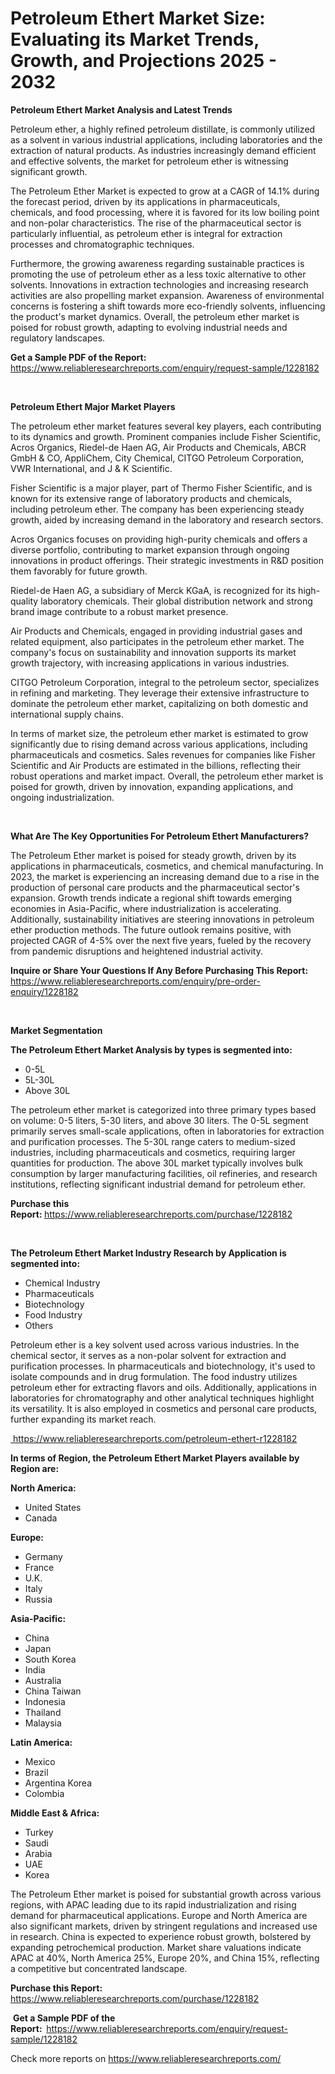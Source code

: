 <p><h1>Petroleum Ethert Market Size: Evaluating its Market Trends, Growth, and Projections 2025 - 2032</h1></p><p><strong>Petroleum Ethert Market Analysis and Latest Trends</strong></p>
<p><p>Petroleum ether, a highly refined petroleum distillate, is commonly utilized as a solvent in various industrial applications, including laboratories and the extraction of natural products. As industries increasingly demand efficient and effective solvents, the market for petroleum ether is witnessing significant growth. </p><p>The Petroleum Ether Market is expected to grow at a CAGR of 14.1% during the forecast period, driven by its applications in pharmaceuticals, chemicals, and food processing, where it is favored for its low boiling point and non-polar characteristics. The rise of the pharmaceutical sector is particularly influential, as petroleum ether is integral for extraction processes and chromatographic techniques. </p><p>Furthermore, the growing awareness regarding sustainable practices is promoting the use of petroleum ether as a less toxic alternative to other solvents. Innovations in extraction technologies and increasing research activities are also propelling market expansion. Awareness of environmental concerns is fostering a shift towards more eco-friendly solvents, influencing the product's market dynamics. Overall, the petroleum ether market is poised for robust growth, adapting to evolving industrial needs and regulatory landscapes.</p></p>
<p><strong>Get a Sample PDF of the Report:&nbsp;</strong> <a href="https://www.reliableresearchreports.com/enquiry/request-sample/1228182?utm_campaign=2728&utm_medium=2&utm_source=Github&utm_content=ia&utm_term=28022025&utm_id=petroleum-ethert">https://www.reliableresearchreports.com/enquiry/request-sample/1228182</a></p>
<p>&nbsp;</p>
<p><strong>Petroleum Ethert Major Market Players</strong></p>
<p><p>The petroleum ether market features several key players, each contributing to its dynamics and growth. Prominent companies include Fisher Scientific, Acros Organics, Riedel-de Haen AG, Air Products and Chemicals, ABCR GmbH & CO, AppliChem, City Chemical, CITGO Petroleum Corporation, VWR International, and J & K Scientific. </p><p>Fisher Scientific is a major player, part of Thermo Fisher Scientific, and is known for its extensive range of laboratory products and chemicals, including petroleum ether. The company has been experiencing steady growth, aided by increasing demand in the laboratory and research sectors.</p><p>Acros Organics focuses on providing high-purity chemicals and offers a diverse portfolio, contributing to market expansion through ongoing innovations in product offerings. Their strategic investments in R&D position them favorably for future growth.</p><p>Riedel-de Haen AG, a subsidiary of Merck KGaA, is recognized for its high-quality laboratory chemicals. Their global distribution network and strong brand image contribute to a robust market presence.</p><p>Air Products and Chemicals, engaged in providing industrial gases and related equipment, also participates in the petroleum ether market. The company's focus on sustainability and innovation supports its market growth trajectory, with increasing applications in various industries.</p><p>CITGO Petroleum Corporation, integral to the petroleum sector, specializes in refining and marketing. They leverage their extensive infrastructure to dominate the petroleum ether market, capitalizing on both domestic and international supply chains.</p><p>In terms of market size, the petroleum ether market is estimated to grow significantly due to rising demand across various applications, including pharmaceuticals and cosmetics. Sales revenues for companies like Fisher Scientific and Air Products are estimated in the billions, reflecting their robust operations and market impact. Overall, the petroleum ether market is poised for growth, driven by innovation, expanding applications, and ongoing industrialization.</p></p>
<p>&nbsp;</p>
<p><strong>What Are The Key Opportunities For Petroleum Ethert Manufacturers?</strong></p>
<p><p>The Petroleum Ether market is poised for steady growth, driven by its applications in pharmaceuticals, cosmetics, and chemical manufacturing. In 2023, the market is experiencing an increasing demand due to a rise in the production of personal care products and the pharmaceutical sector's expansion. Growth trends indicate a regional shift towards emerging economies in Asia-Pacific, where industrialization is accelerating. Additionally, sustainability initiatives are steering innovations in petroleum ether production methods. The future outlook remains positive, with projected CAGR of 4-5% over the next five years, fueled by the recovery from pandemic disruptions and heightened industrial activity.</p></p>
<p><strong>Inquire or Share Your Questions If Any Before Purchasing This Report:</strong> <a href="https://www.reliableresearchreports.com/enquiry/pre-order-enquiry/1228182?utm_campaign=2728&utm_medium=2&utm_source=Github&utm_content=ia&utm_term=28022025&utm_id=petroleum-ethert">https://www.reliableresearchreports.com/enquiry/pre-order-enquiry/1228182</a></p>
<p>&nbsp;</p>
<p><strong>Market Segmentation</strong></p>
<p><strong>The Petroleum Ethert Market Analysis by types is segmented into:</strong></p>
<p><ul><li>0-5L</li><li>5L-30L</li><li>Above 30L</li></ul></p>
<p><p>The petroleum ether market is categorized into three primary types based on volume: 0-5 liters, 5-30 liters, and above 30 liters. The 0-5L segment primarily serves small-scale applications, often in laboratories for extraction and purification processes. The 5-30L range caters to medium-sized industries, including pharmaceuticals and cosmetics, requiring larger quantities for production. The above 30L market typically involves bulk consumption by larger manufacturing facilities, oil refineries, and research institutions, reflecting significant industrial demand for petroleum ether.</p></p>
<p><strong>Purchase this Report:&nbsp;</strong><a href="https://www.reliableresearchreports.com/purchase/1228182?utm_campaign=2728&utm_medium=2&utm_source=Github&utm_content=ia&utm_term=28022025&utm_id=petroleum-ethert">https://www.reliableresearchreports.com/purchase/1228182</a></p>
<p>&nbsp;</p>
<p><strong>The Petroleum Ethert Market Industry Research by Application is segmented into:</strong></p>
<p><ul><li>Chemical Industry</li><li>Pharmaceuticals</li><li>Biotechnology</li><li>Food Industry</li><li>Others</li></ul></p>
<p><p>Petroleum ether is a key solvent used across various industries. In the chemical sector, it serves as a non-polar solvent for extraction and purification processes. In pharmaceuticals and biotechnology, it's used to isolate compounds and in drug formulation. The food industry utilizes petroleum ether for extracting flavors and oils. Additionally, applications in laboratories for chromatography and other analytical techniques highlight its versatility. It is also employed in cosmetics and personal care products, further expanding its market reach.</p></p>
<p><a href="https://www.reliableresearchreports.com/petroleum-ethert-r1228182?utm_campaign=2728&utm_medium=2&utm_source=Github&utm_content=ia&utm_term=28022025&utm_id=petroleum-ethert">&nbsp;https://www.reliableresearchreports.com/petroleum-ethert-r1228182</a></p>
<p><strong>In terms of Region, the Petroleum Ethert Market Players available by Region are:</strong></p>
<p>
    <p> <strong> North America: </strong>
        <ul>
            <li>United States</li>
            <li>Canada</li>
        </ul>
        </p> 
    <p> <strong> Europe: </strong>
        <ul>
            <li>Germany</li>
            <li>France</li>
            <li>U.K.</li>
            <li>Italy</li>
            <li>Russia</li>
        </ul>
        </p> 
    <p> <strong> Asia-Pacific: </strong>
        <ul>
            <li>China</li>
            <li>Japan</li>
            <li>South Korea</li>
            <li>India</li>
            <li>Australia</li>
            <li>China Taiwan</li>
            <li>Indonesia</li>
            <li>Thailand</li>
            <li>Malaysia</li>
        </ul>
        </p> 
    <p> <strong> Latin America: </strong>
        <ul>
            <li>Mexico</li>
            <li>Brazil</li>
            <li>Argentina Korea</li>
            <li>Colombia</li>
        </ul>
        </p> 
    <p> <strong> Middle East & Africa: </strong>
        <ul>
            <li>Turkey</li>
            <li>Saudi</li>
            <li>Arabia</li>
            <li>UAE</li>
            <li>Korea</li>
        </ul>
    </p>
    </p>
<p><p>The Petroleum Ether market is poised for substantial growth across various regions, with APAC leading due to its rapid industrialization and rising demand for pharmaceutical applications. Europe and North America are also significant markets, driven by stringent regulations and increased use in research. China is expected to experience robust growth, bolstered by expanding petrochemical production. Market share valuations indicate APAC at 40%, North America 25%, Europe 20%, and China 15%, reflecting a competitive but concentrated landscape.</p></p>
<p><strong>Purchase this Report: </strong><a href="https://www.reliableresearchreports.com/purchase/1228182?utm_campaign=2728&utm_medium=2&utm_source=Github&utm_content=ia&utm_term=28022025&utm_id=petroleum-ethert">https://www.reliableresearchreports.com/purchase/1228182</a></p>
<p>&nbsp;<strong>Get a Sample PDF of the Report:&nbsp;&nbsp;</strong><a href="https://www.reliableresearchreports.com/enquiry/request-sample/1228182?utm_campaign=2728&utm_medium=2&utm_source=Github&utm_content=ia&utm_term=28022025&utm_id=petroleum-ethert">https://www.reliableresearchreports.com/enquiry/request-sample/1228182</a></p>
<p><strong></strong></p>
<p>Check more reports on <a href="https://www.reliableresearchreports.com/?utm_campaign=2728&utm_medium=2&utm_source=Github&utm_content=ia&utm_term=28022025&utm_id=petroleum-ethert">https://www.reliableresearchreports.com/</a></p>